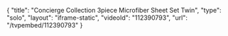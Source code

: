 {
    "title": "Concierge Collection 3piece Microfiber Sheet Set  Twin",
    "type": "solo",
    "layout": "iframe-static",
    "videoId": "112390793",
    "url": "\/tvpembed\/112390793"
}